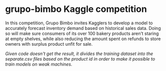 # grupo-bimbo Kaggle competition

In this competition, Grupo Bimbo invites Kagglers to develop a model to accurately forecast inventory demand based on historical sales data. Doing so will make sure consumers of its over 100 bakery products aren’t staring at empty shelves, while also reducing the amount spent on refunds to store owners with surplus product unfit for sale.

*Given code doesn't get the result, it divides the training dataset into the separate.csv files based on the product id in order to make it possible to train models on weak machines.*
